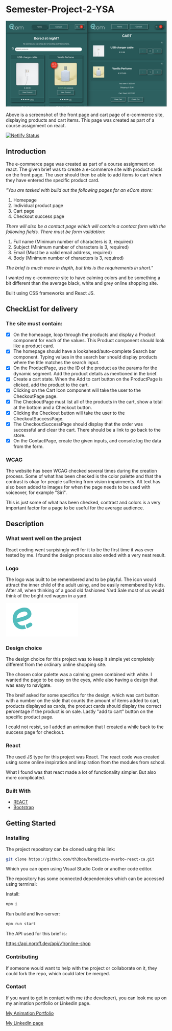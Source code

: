 # Semester-Project-2-YSA

![image](/src/images/ecom-preview-image.png)

Above is a screenshot of the front page and cart page of e-commerce site, displaying products and cart items. This page was created as part of a course assignment on react.

[![Netlify Status](https://api.netlify.com/api/v1/badges/b0bbdff6-5ce9-4b85-89dc-b19e3f7f973f/deploy-status)](https://app.netlify.com/sites/boe-com/deploys)

## Introduction

The e-commerce page was created as part of a course assignment on react. The given brief was to create a e-commerce site with product cards on the front page. The user should then be able to add items to cart when they have entered the specific product card.

_"You are tasked with build out the following pages for an eCom store:_

1. Homepage
2. Individual product page
3. Cart page
4. Checkout success page

_There will also be a contact page which will contain a contact form with the following fields. There must be form validation:_

1. Full name (Minimum number of characters is 3, required)
2. Subject (Minimum number of characters is 3, required)
3. Email (Must be a valid email address, required)
4. Body (Minimum number of characters is 3, required)

_The brief is much more in depth, but this is the requirements in short."_

I wanted my e-commerce site to have calming colors and be something a bit different than the average black, white and grey online shopping site.

Built using CSS frameworks and React JS.

## CheckList for delivery

### The site must contain:

- [x] On the homepage, loop through the products and display a Product component for each of the values. This Product component should look like a product card.
- [x] The homepage should have a lookahead/auto-complete Search bar component. Typing values in the search bar should display products where the title matches the search input.
- [x] On the ProductPage, use the ID of the product as the params for the dynamic segment. Add the product details as mentioned in the brief.
- [x] Create a cart state. When the Add to cart button on the ProductPage is clicked, add the product to the cart.
- [x] Clicking on the Cart Icon component will take the user to the CheckoutPage page.
- [x] The CheckoutPage must list all of the products in the cart, show a total at the bottom and a Checkout button.
- [x] Clicking the Checkout button will take the user to the CheckoutSuccessPage.
- [x] The CheckoutSuccessPage should display that the order was successful and clear the cart. There should be a link to go back to the store.
- [x] On the ContactPage, create the given inputs, and console.log the data from the form.

### WCAG

The website has been WCAG checked several times during the creation process. Some of what has been checked is the color palette and that the contrast is okay for people suffering from vision impairments. Alt text has also been added to images for when the page needs to be used with voiceover, for example "Siri".

This is just some of what has been checked, contrast and colors is a very important factor for a page to be useful for the average audience.

## Description

### What went well on the project

React coding went surpisingly well for it to be the first time it was ever tested by me. I found the design process also ended with a very neat result.

### Logo

The logo was built to be remembered and to be playful. The icon would attract the inner child of the adult using, and be easily remembered by kids. After all, when thinking of a good old fashioned Yard Sale most of us would think of the bright red wagon in a yard.

![image](/src/images/logo.png)

### Design choice

The design choice for this project was to keep it simple yet completely different from the ordinary online shopping site.

The chosen color palette was a calming green combined with white. I wanted the page to be easy on the eyes, while also having a design that was easy to navigate.

The breif asked for some specifics for the design, which was cart button with a number on the side that counts the amount of items added to cart, products displayed as cards, the product cards should display the correct percentage if the product is on sale. Lastly "add to cart" button on the specific product page.

I could not resist, so I added an animation that I created a while back to the success page for checkout.

### React

The used JS type for this project was React. The react code was created using some online inspiration and inspiration from the modules from school.

What I found was that react made a lot of functionality simpler. But also more complicated.

### Built With

- [REACT](https://react.dev/)
- [Bootstrap](https://react-bootstrap.netlify.app/)

## Getting Started

### Installing

The project repository can be cloned using this link:

```bash
git clone https://github.com/th3boe/benedicte-overbo-react-ca.git
```

Which you can open using Visual Studio Code or another code editor.

The repository has some connected dependencies which can be accessed using terminal:

Install:

```bash
npm i
```

Run build and live-server:

```bash
npm run start
```

The API used for this brief is:

https://api.noroff.dev/api/v1/online-shop

### Contributing

If someone would want to help with the project or collaborate on it, they could fork the repo, which could later be merged.

### Contact

If you want to get in contact with me (the developer), you can look me up on my animation portfolio or Linkedin page.

[My Animation Portfolio](www.boe3am.com)

[My LinkedIn page](https://www.linkedin.com/in/benedicte-%C3%B8verb%C3%B8-9b35b2162/)
